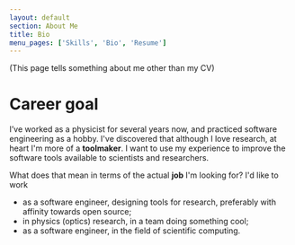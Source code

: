 ```yaml
---
layout: default
section: About Me
title: Bio
menu_pages: ['Skills', 'Bio', 'Resume']
---
```

(This page tells something about me other than my CV)

# Career goal #

I’ve worked as a physicist for several years now, and practiced software engineering as a hobby.
I've discovered that although I love research, at heart I'm more of a **toolmaker**.
I want to use my experience to improve the software tools available to scientists and researchers.

What does that mean in terms of the actual **job** I'm looking for?
I'd like to work

- as a software engineer, designing tools for research, preferably with affinity towards open source;
- in physics (optics) research, in a team doing something cool;
- as a software engineer, in the field of scientific computing.
